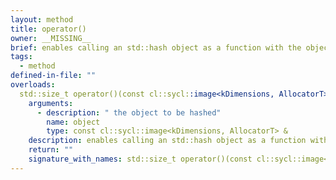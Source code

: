 ```yaml
---
layout: method
title: operator()
owner: __MISSING__
brief: enables calling an std::hash object as a function with the object to be hashed as a parameter
tags:
  - method
defined-in-file: ""
overloads:
  std::size_t operator()(const cl::sycl::image<kDimensions, AllocatorT> &) const:
    arguments:
      - description: " the object to be hashed"
        name: object
        type: const cl::sycl::image<kDimensions, AllocatorT> &
    description: enables calling an std::hash object as a function with the object to be hashed as a parameter
    return: ""
    signature_with_names: std::size_t operator()(const cl::sycl::image<kDimensions, AllocatorT> & object) const
---
```

